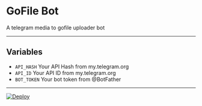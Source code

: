 # GoFile Bot
A telegram media to gofile uploader bot

---

## Variables

- `API_HASH` Your API Hash from my.telegram.org
- `API_ID` Your API ID from my.telegram.org
- `BOT_TOKEN` Your bot token from @BotFather

---
[![Deploy](https://www.herokucdn.com/deploy/button.svg)](https://heroku.com/deploy?template=https://github.com/REX-BOTZ/GoFile-Bot)
